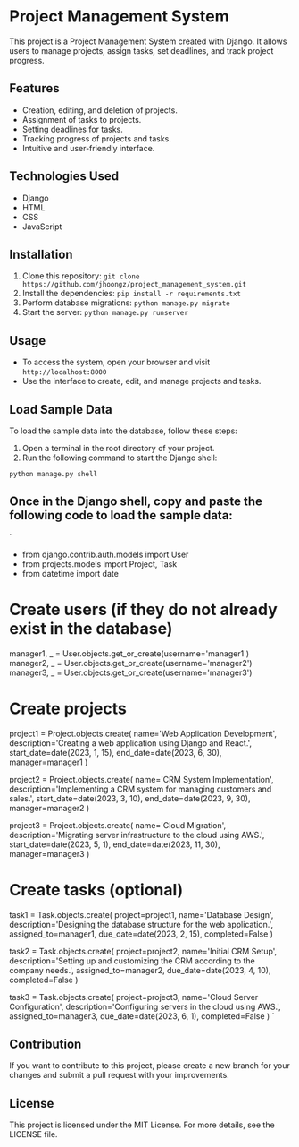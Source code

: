 # Project Management System

This project is a Project Management System created with Django. It allows users to manage projects, assign tasks, set deadlines, and track project progress.

## Features
- Creation, editing, and deletion of projects.
- Assignment of tasks to projects.
- Setting deadlines for tasks.
- Tracking progress of projects and tasks.
- Intuitive and user-friendly interface.

## Technologies Used
- Django
- HTML
- CSS
- JavaScript

## Installation
1. Clone this repository: `git clone https://github.com/jhoongz/project_management_system.git`
2. Install the dependencies: `pip install -r requirements.txt`
3. Perform database migrations: `python manage.py migrate`
4. Start the server: `python manage.py runserver`

## Usage
- To access the system, open your browser and visit `http://localhost:8000`
- Use the interface to create, edit, and manage projects and tasks.

## Load Sample Data
To load the sample data into the database, follow these steps:
1. Open a terminal in the root directory of your project.
2. Run the following command to start the Django shell:

`python manage.py shell`

## Once in the Django shell, copy and paste the following code to load the sample data:

`
- from django.contrib.auth.models import User
- from projects.models import Project, Task
- from datetime import date

# Create users (if they do not already exist in the database)
manager1, _ = User.objects.get_or_create(username='manager1')
manager2, _ = User.objects.get_or_create(username='manager2')
manager3, _ = User.objects.get_or_create(username='manager3')

# Create projects
project1 = Project.objects.create(
    name='Web Application Development',
    description='Creating a web application using Django and React.',
    start_date=date(2023, 1, 15),
    end_date=date(2023, 6, 30),
    manager=manager1
)

project2 = Project.objects.create(
    name='CRM System Implementation',
    description='Implementing a CRM system for managing customers and sales.',
    start_date=date(2023, 3, 10),
    end_date=date(2023, 9, 30),
    manager=manager2
)

project3 = Project.objects.create(
    name='Cloud Migration',
    description='Migrating server infrastructure to the cloud using AWS.',
    start_date=date(2023, 5, 1),
    end_date=date(2023, 11, 30),
    manager=manager3
)

# Create tasks (optional)
task1 = Task.objects.create(
    project=project1,
    name='Database Design',
    description='Designing the database structure for the web application.',
    assigned_to=manager1,
    due_date=date(2023, 2, 15),
    completed=False
)

task2 = Task.objects.create(
    project=project2,
    name='Initial CRM Setup',
    description='Setting up and customizing the CRM according to the company needs.',
    assigned_to=manager2,
    due_date=date(2023, 4, 10),
    completed=False
)

task3 = Task.objects.create(
    project=project3,
    name='Cloud Server Configuration',
    description='Configuring servers in the cloud using AWS.',
    assigned_to=manager3,
    due_date=date(2023, 6, 1),
    completed=False
)
`

## Contribution
If you want to contribute to this project, please create a new branch for your changes and submit a pull request with your improvements.

## License
This project is licensed under the MIT License. For more details, see the LICENSE file.

